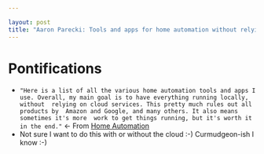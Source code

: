 ```yaml
---

layout: post
title: "Aaron Parecki: Tools and apps for home automation without relying on cloud services"
---
```


# Pontifications

* `"Here is a list of all the various home automation tools and apps I use. Overall, my main goal is to have everything running locally, without  relying on cloud services. This pretty much rules out all products by  Amazon and Google, and many others. It also means sometimes it's more  work to get things running, but it's worth it in the end."` <- From [Home Automation](https://aaronparecki.com/home-automation/)
* Not sure I want to do this with or without the cloud :-) Curmudgeon-ish I know :-)

